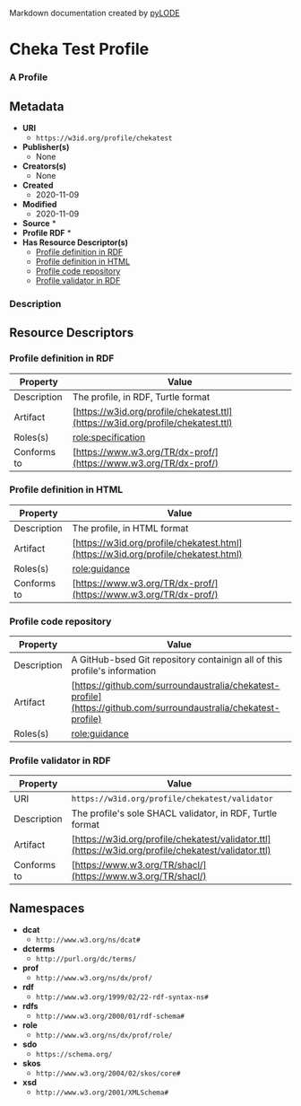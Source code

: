 Markdown documentation created by [pyLODE](http://github.com/rdflib/pyLODE) 

# Cheka Test Profile
### A Profile

## Metadata
* **URI**
  * `https://w3id.org/profile/chekatest`
* **Publisher(s)**
  * None
* **Creators(s)**
  * None
* **Created**
  * 2020-11-09
* **Modified**
  * 2020-11-09
* **Source**
  * 
* **Profile RDF**
  * 
* **Has Resource Descriptor(s)**
  * [Profile definition in RDF](ub1bL17C20)
  * [Profile definition in HTML](ub1bL26C5)
  * [Profile code repository](ub1bL36C5)
  * [Profile validator in RDF](https://w3id.org/profile/chekatest/validator)
### Description



## Resource Descriptors

### Profile definition in RDF
Property | Value
--- | ---
Description | The profile, in RDF, Turtle format
Artifact | [https://w3id.org/profile/chekatest.ttl](https://w3id.org/profile/chekatest.ttl)
Roles(s) |[role:specification](http://www.w3.org/ns/dx/prof/role/specification) <br />
Conforms to |[https://www.w3.org/TR/dx-prof/](https://www.w3.org/TR/dx-prof/) <br />

### Profile definition in HTML
Property | Value
--- | ---
Description | The profile, in HTML format
Artifact | [https://w3id.org/profile/chekatest.html](https://w3id.org/profile/chekatest.html)
Roles(s) |[role:guidance](http://www.w3.org/ns/dx/prof/role/guidance) <br />
Conforms to |[https://www.w3.org/TR/dx-prof/](https://www.w3.org/TR/dx-prof/) <br />

### Profile code repository
Property | Value
--- | ---
Description | A GitHub-bsed Git repository containign all of this profile's information
Artifact | [https://github.com/surroundaustralia/chekatest-profile](https://github.com/surroundaustralia/chekatest-profile)
Roles(s) |[role:guidance](http://www.w3.org/ns/dx/prof/role/guidance) <br />

### Profile validator in RDF
Property | Value
--- | ---
URI | `https://w3id.org/profile/chekatest/validator`
Description | The profile's sole SHACL validator, in RDF, Turtle format
Artifact | [https://w3id.org/profile/chekatest/validator.ttl](https://w3id.org/profile/chekatest/validator.ttl)
Conforms to |[https://www.w3.org/TR/shacl/](https://www.w3.org/TR/shacl/) <br />



## Namespaces
* **dcat**
  * `http://www.w3.org/ns/dcat#`
* **dcterms**
  * `http://purl.org/dc/terms/`
* **prof**
  * `http://www.w3.org/ns/dx/prof/`
* **rdf**
  * `http://www.w3.org/1999/02/22-rdf-syntax-ns#`
* **rdfs**
  * `http://www.w3.org/2000/01/rdf-schema#`
* **role**
  * `http://www.w3.org/ns/dx/prof/role/`
* **sdo**
  * `https://schema.org/`
* **skos**
  * `http://www.w3.org/2004/02/skos/core#`
* **xsd**
  * `http://www.w3.org/2001/XMLSchema#`
